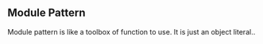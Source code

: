 ## Module Pattern

Module pattern is like a toolbox of function to use. It is just an object literal..
